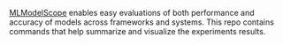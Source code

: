[MLModelScope](mlmodelscope.org) enables easy evaluations of both performance and accuracy of models across frameworks and systems.
This repo contains commands that help summarize and visualize the experiments results.
